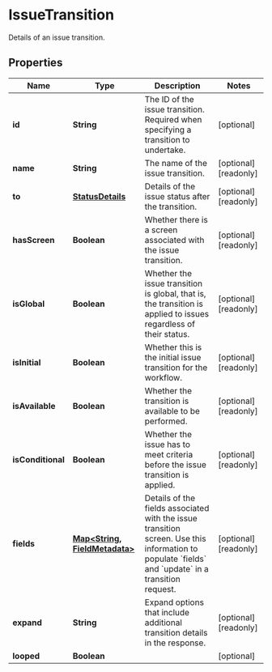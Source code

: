 

# IssueTransition

Details of an issue transition.
## Properties

Name | Type | Description | Notes
------------ | ------------- | ------------- | -------------
**id** | **String** | The ID of the issue transition. Required when specifying a transition to undertake. |  [optional]
**name** | **String** | The name of the issue transition. |  [optional] [readonly]
**to** | [**StatusDetails**](StatusDetails.md) | Details of the issue status after the transition. |  [optional] [readonly]
**hasScreen** | **Boolean** | Whether there is a screen associated with the issue transition. |  [optional] [readonly]
**isGlobal** | **Boolean** | Whether the issue transition is global, that is, the transition is applied to issues regardless of their status. |  [optional] [readonly]
**isInitial** | **Boolean** | Whether this is the initial issue transition for the workflow. |  [optional] [readonly]
**isAvailable** | **Boolean** | Whether the transition is available to be performed. |  [optional] [readonly]
**isConditional** | **Boolean** | Whether the issue has to meet criteria before the issue transition is applied. |  [optional] [readonly]
**fields** | [**Map&lt;String, FieldMetadata&gt;**](FieldMetadata.md) | Details of the fields associated with the issue transition screen. Use this information to populate &#x60;fields&#x60; and &#x60;update&#x60; in a transition request. |  [optional] [readonly]
**expand** | **String** | Expand options that include additional transition details in the response. |  [optional] [readonly]
**looped** | **Boolean** |  |  [optional]



